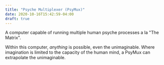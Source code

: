 ```yaml
---
title: "Psyche Multiplexer (PsyMux)"
date: 2020-10-16T15:42:59-04:00
draft: true
---
```


A computer capable of running multiple human psyche processes a la "The Matrix".

Within this computer, _anything_ is possible, even the unimaginable. Where imagination is limited to the capacity of
 the human mind, a PsyMux can extrapolate the unimaginable.
